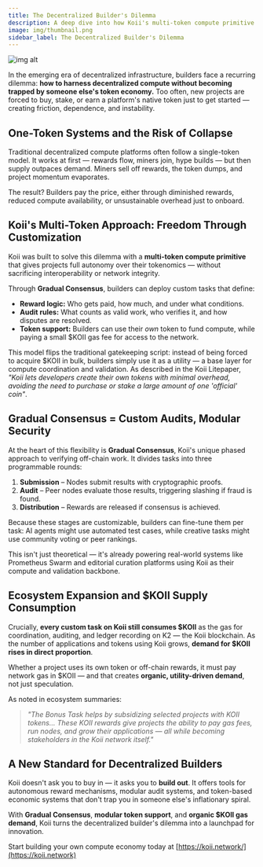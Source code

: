 ```yaml
---
title: The Decentralized Builder's Dilemma
description: A deep dive into how Koii's multi-token compute primitive and Gradual Consensus solve the fundamental challenge of building on decentralized infrastructure without being locked into single-token economies.
image: img/thumbnail.png
sidebar_label: The Decentralized Builder's Dilemma
---
```


![img alt](/img/concepts/tasks/tasks-banner.svg)

In the emerging era of decentralized infrastructure, builders face a recurring dilemma: **how to harness decentralized compute without becoming trapped by someone else's token economy.** Too often, new projects are forced to buy, stake, or earn a platform's native token just to get started — creating friction, dependence, and instability.

## One-Token Systems and the Risk of Collapse

Traditional decentralized compute platforms often follow a single-token model. It works at first — rewards flow, miners join, hype builds — but then supply outpaces demand. Miners sell off rewards, the token dumps, and project momentum evaporates.

The result? Builders pay the price, either through diminished rewards, reduced compute availability, or unsustainable overhead just to onboard.

## Koii's Multi-Token Approach: Freedom Through Customization

Koii was built to solve this dilemma with a **multi-token compute primitive** that gives projects full autonomy over their tokenomics — without sacrificing interoperability or network integrity.

Through **Gradual Consensus**, builders can deploy custom tasks that define:

* **Reward logic:** Who gets paid, how much, and under what conditions.
* **Audit rules:** What counts as valid work, who verifies it, and how disputes are resolved.
* **Token support:** Builders can use their *own* token to fund compute, while paying a small \$KOII gas fee for access to the network.

This model flips the traditional gatekeeping script: instead of being forced to acquire \$KOII in bulk, builders simply use it as a utility — a base layer for compute coordination and validation. As described in the Koii Litepaper, *"Koii lets developers create their own tokens with minimal overhead, avoiding the need to purchase or stake a large amount of one 'official' coin"*.

## Gradual Consensus = Custom Audits, Modular Security

At the heart of this flexibility is **Gradual Consensus**, Koii's unique phased approach to verifying off-chain work. It divides tasks into three programmable rounds:

1. **Submission** – Nodes submit results with cryptographic proofs.
2. **Audit** – Peer nodes evaluate those results, triggering slashing if fraud is found.
3. **Distribution** – Rewards are released if consensus is achieved.

Because these stages are customizable, builders can fine-tune them per task: AI agents might use automated test cases, while creative tasks might use community voting or peer rankings.

This isn't just theoretical — it's already powering real-world systems like Prometheus Swarm and editorial curation platforms using Koii as their compute and validation backbone.

## Ecosystem Expansion and \$KOII Supply Consumption

Crucially, **every custom task on Koii still consumes \$KOII** as the gas for coordination, auditing, and ledger recording on K2 — the Koii blockchain. As the number of applications and tokens using Koii grows, **demand for \$KOII rises in direct proportion**.

Whether a project uses its own token or off-chain rewards, it must pay network gas in \$KOII — and that creates **organic, utility-driven demand**, not just speculation.

As noted in ecosystem summaries:

> *"The Bonus Task helps by subsidizing selected projects with KOII tokens… These KOII rewards give projects the ability to pay gas fees, run nodes, and grow their applications — all while becoming stakeholders in the Koii network itself."*

## A New Standard for Decentralized Builders

Koii doesn't ask you to buy in — it asks you to **build out**. It offers tools for autonomous reward mechanisms, modular audit systems, and token-based economic systems that don't trap you in someone else's inflationary spiral.

With **Gradual Consensus**, **modular token support**, and **organic \$KOII gas demand**, Koii turns the decentralized builder's dilemma into a launchpad for innovation.

Start building your own compute economy today at [https://koii.network/](https://koii.network)